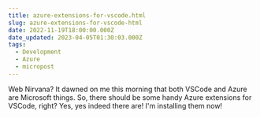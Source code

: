 ```yaml
---
title: azure-extensions-for-vscode.html
slug: azure-extensions-for-vscode-html
date: 2022-11-19T18:00:00.000Z
date_updated: 2023-04-05T01:30:03.000Z
tags: 
  - Development
  - Azure
  - micropost
---
```


Web Nirvana? It dawned on me this morning that both VSCode and Azure are Microsoft things. So, there should be some handy Azure extensions for VSCode, right? Yes, yes indeed there are! I'm installing them now!
